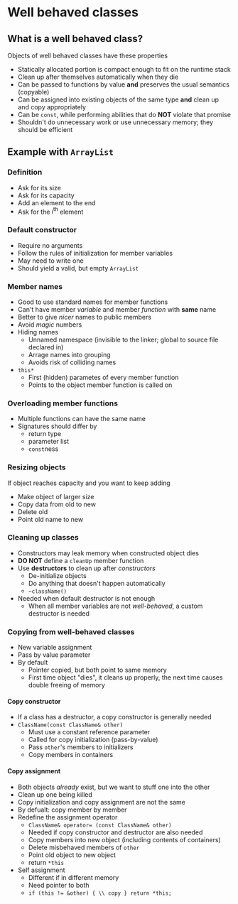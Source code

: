 # Well behaved classes

## What is a well behaved class?

Objects of well behaved classes have these properties

- Statically allocated portion is compact enough to fit on the runtime stack
- Clean up after themselves automatically when they die
- Can be passed to functions by value **and** preserves the usual semantics (copyable)
- Can be assigned into existing objects of the same type **and** clean up and copy appropriately
- Can be `const`, while performing abilities that do **NOT** violate that promise
- Shouldn't do unnecessary work or use unnecessary memory; they should be efficient

## Example with `ArrayList`

### Definition

- Ask for its size
- Ask for its capacity
- Add an element to the end
- Ask for the $i^{\text{th}}$ element

### Default constructor

- Require no arguments
- Follow the rules of initialization for member variables
- May need to write one
- Should yield a valid, but empty `ArrayList`

### Member names

- Good to use standard names for member functions
- Can't have member *variable* and member *function* with **same** name
- Better to give *nicer* names to public members
- Avoid *magic* numbers
- Hiding names
    - Unnamed namespace (invisible to the linker; global to source file declared in)
    - Arrage names into grouping
    - Avoids risk of colliding names
- `this*`
    - First (hidden) parametes of every member function
    - Points to the object member function is called on

### Overloading member functions

- Multiple functions can have the same name
- Signatures should differ by
    - return type
    - parameter list
    - `const`ness

### Resizing objects

If object reaches capacity and you want to keep adding

- Make object of larger size
- Copy data from old to new
- Delete old
- Point old name to new

### Cleaning up classes

- Constructors may leak memory when constructed object dies
- **DO NOT** define a `cleanUp` member function
- Use **destructors** to clean up after *constructors*
    - De-initialize objects
    - Do anything that doesn't happen automatically
    - `~className()`
- Needed when default destructor is not enough
    - When all member variables are not *well-behaved*, a custom destructor is needed

### Copying from well-behaved classes

- New variable assignment
- Pass by value parameter
- By default
    - Pointer copied, but both point to same memory
    - First time object "dies", it cleans up properly, the next time causes double freeing of memory

#### Copy constructor

- If a class has a destructor, a copy constructor is generally needed
- `ClassName(const ClassName& other)`
    - Must use a constant reference parameter
    - Called for copy initialization (pass-by-value)
    - Pass `other`'s members to initializers
    - Copy members in containers

#### Copy assignment

- Both objects *already* exist, but we want to stuff one into the other
- Clean up one being killed
- Copy initialization and copy assignment are not the same
- By defualt: copy member by member
- Redefine the assignment operator
    - `ClassName& operator= (const ClassName& other)`
    - Needed if copy constructor and destructor are also needed
    - Copy members into new object (including contents of containers)
    - Delete misbehaved members of `other`
    - Point old object to new object
    - return `*this`
- Self assignment
    - Different if in different memory
    - Need pointer to both
    - `if (this != &other) { \\ copy } return *this;`
